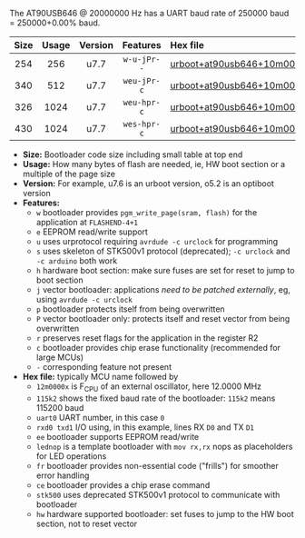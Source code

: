 The AT90USB646 @ 20000000 Hz has a UART baud rate of 250000 baud = 250000+0.00% baud.

|Size|Usage|Version|Features|Hex file|
|:-:|:-:|:-:|:-:|:--|
|254|256|u7.7|`w-u-jPr--`|[urboot+at90usb646+10m0000x++125k0_uart0_rxd2_txd3_lednop_fr.hex](https://raw.githubusercontent.com/stefanrueger/urboot.hex/main/mcus/at90usb646/external_oscillator/fcpu+10m0000_Hz/br++125k0_bps/urboot+at90usb646+10m0000x++125k0_uart0_rxd2_txd3_lednop_fr.hex)|
|340|512|u7.7|`weu-jPr-c`|[urboot+at90usb646+10m0000x++125k0_uart0_rxd2_txd3_ee_lednop_fr_ce.hex](https://raw.githubusercontent.com/stefanrueger/urboot.hex/main/mcus/at90usb646/external_oscillator/fcpu+10m0000_Hz/br++125k0_bps/urboot+at90usb646+10m0000x++125k0_uart0_rxd2_txd3_ee_lednop_fr_ce.hex)|
|326|1024|u7.7|`weu-hpr-c`|[urboot+at90usb646+10m0000x++125k0_uart0_rxd2_txd3_ee_lednop_fr_ce_hw.hex](https://raw.githubusercontent.com/stefanrueger/urboot.hex/main/mcus/at90usb646/external_oscillator/fcpu+10m0000_Hz/br++125k0_bps/urboot+at90usb646+10m0000x++125k0_uart0_rxd2_txd3_ee_lednop_fr_ce_hw.hex)|
|430|1024|u7.7|`wes-hpr-c`|[urboot+at90usb646+10m0000x++125k0_uart0_rxd2_txd3_ee_lednop_fr_ce_stk500_hw.hex](https://raw.githubusercontent.com/stefanrueger/urboot.hex/main/mcus/at90usb646/external_oscillator/fcpu+10m0000_Hz/br++125k0_bps/urboot+at90usb646+10m0000x++125k0_uart0_rxd2_txd3_ee_lednop_fr_ce_stk500_hw.hex)|

- **Size:** Bootloader code size including small table at top end
- **Usage:** How many bytes of flash are needed, ie, HW boot section or a multiple of the page size
- **Version:** For example, u7.6 is an urboot version, o5.2 is an optiboot version
- **Features:**
  + `w` bootloader provides `pgm_write_page(sram, flash)` for the application at `FLASHEND-4+1`
  + `e` EEPROM read/write support
  + `u` uses urprotocol requiring `avrdude -c urclock` for programming
  + `s` uses skeleton of STK500v1 protocol (deprecated); `-c urclock` and `-c arduino` both work
  + `h` hardware boot section: make sure fuses are set for reset to jump to boot section
  + `j` vector bootloader: applications *need to be patched externally*, eg, using `avrdude -c urclock`
  + `p` bootloader protects itself from being overwritten
  + `P` vector bootloader only: protects itself and reset vector from being overwritten
  + `r` preserves reset flags for the application in the register R2
  + `c` bootloader provides chip erase functionality (recommended for large MCUs)
  + `-` corresponding feature not present
- **Hex file:** typically MCU name followed by
  + `12m0000x` is F<sub>CPU</sub> of an external oscillator, here 12.0000 MHz
  + `115k2` shows the fixed baud rate of the bootloader: `115k2` means 115200 baud
  + `uart0` UART number, in this case `0`
  + `rxd0 txd1` I/O using, in this example, lines RX `D0` and TX `D1`
  + `ee` bootloader supports EEPROM read/write
  + `lednop` is a template bootloader with `mov rx,rx` nops as placeholders for LED operations
  + `fr` bootloader provides non-essential code ("frills") for smoother error handling
  + `ce` bootloader provides a chip erase command
  + `stk500` uses deprecated STK500v1 protocol to communicate with bootloader
  + `hw` hardware supported bootloader: set fuses to jump to the HW boot section, not to reset vector
